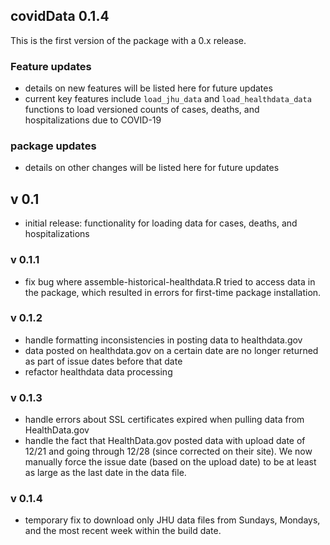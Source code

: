 ## covidData 0.1.4

This is the first version of the package with a 0.x release.

### Feature updates
- details on new features will be listed here for future updates
- current key features include `load_jhu_data` and `load_healthdata_data` functions to load versioned counts of cases, deaths, and hospitalizations due to COVID-19

### package updates
- details on other changes will be listed here for future updates

## v 0.1
 - initial release: functionality for loading data for cases, deaths, and hospitalizations

### v 0.1.1
 - fix bug where assemble-historical-healthdata.R tried to access data in the package,
  which resulted in errors for first-time package installation.

### v 0.1.2
 - handle formatting inconsistencies in posting data to healthdata.gov
 - data posted on healthdata.gov on a certain date are no longer returned as part of issue dates before that date
 - refactor healthdata data processing

### v 0.1.3
 - handle errors about SSL certificates expired when pulling data from HealthData.gov
 - handle the fact that HealthData.gov posted data with upload date of 12/21 and going through 12/28 (since corrected on their site).  We now manually force the issue date (based on the upload date) to be at least as large as the last date in the data file.

### v 0.1.4
 - temporary fix to download only JHU data files from Sundays, Mondays, and the most recent week within the build date.
